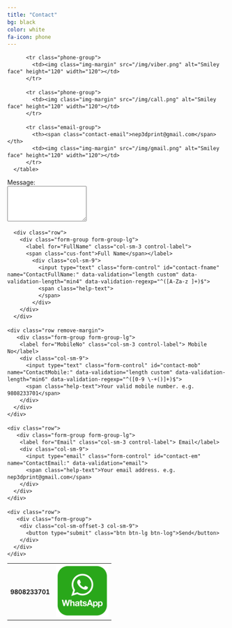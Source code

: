 ```yaml
---
title: "Contact"
bg: black 
color: white
fa-icon: phone
---
```


<div class="container">
  <div class="row">
    <div class="col-sm-6">
      <table style="width:100%">
          <tr class="phone-group">
            <th rowspan="3"><span class="phone-no">9808233701</span></th>
            <td><img class="img-margin" src="/img/whatsapp.png" alt="Smiley face" height="120" width="120"> </td>
          </tr>

          <tr class="phone-group">
            <td><img class="img-margin" src="/img/viber.png" alt="Smiley face" height="120" width="120"></td>
          </tr>

          <tr class="phone-group">
            <td><img class="img-margin" src="/img/call.png" alt="Smiley face" height="120" width="120"></td>
          </tr>

          <tr class="email-group">
            <th><span class="contact-email">nep3dprint@gmail.com</span></th>
            <td><img class="img-margin" src="/img/gmail.png" alt="Smiley face" height="120" width="120"></td>
          </tr>
      </table>
  </div>

  <div class="col-md-6">
    <form action="https://getsimpleform.com/messages?form_api_token=f21c9f6d668564eb6d853a65cf8c1e77" method="post" class="form-horizontal" id="contact-form">
        <div class="row">
        <div class="form-group form-group-lg">
          <label for="FullName" class="col-sm-3 control-label">
          <span class="cus-font">Message:</span></label>
            <div class="col-sm-9">
              <textarea class="form-control" rows="5" id="contact-msg" name="ContactMessage:" data-validation="length" data-validation-length="min4"></textarea>
              <span class="help-text">
              </span>
            </div>
        </div>
      </div>

      <div class="row">
        <div class="form-group form-group-lg">
          <label for="FullName" class="col-sm-3 control-label">
          <span class="cus-font">Full Name</span></label>
            <div class="col-sm-9">
              <input type="text" class="form-control" id="contact-fname" name="ContactFullName:" data-validation="length custom" data-validation-length="min4" data-validation-regexp="^([A-Za-z ]+)$">
              <span class="help-text">
              </span>
            </div>
        </div>
      </div>

    <div class="row remove-margin">
       <div class="form-group form-group-lg">
        <label for="MobileNo" class="col-sm-3 control-label"> Mobile No</label>
        <div class="col-sm-9">
          <input type="text" class="form-control" id="contact-mob" name="ContactMobile:" data-validation="length custom" data-validation-length="min6" data-validation-regexp="^([0-9 \-+()]+)$">
          <span class="help-text">Your valid mobile number. e.g. 9808233701</span>
        </div>
      </div>
    </div>

    <div class="row">
       <div class="form-group form-group-lg">
        <label for="Email" class="col-sm-3 control-label"> Email</label>
        <div class="col-sm-9">
          <input type="email" class="form-control" id="contact-em" name="ContactEmail:" data-validation="email">
          <span class="help-text">Your email address. e.g. nep3dprint@gmail.com</span>
        </div>
      </div>
    </div>

    <div class="row">
       <div class="form-group">
        <div class="col-sm-offset-3 col-sm-9">
          <button type="submit" class="btn btn-lg btn-log">Send</button>
        </div>
      </div>
    </div>
   
  </form>
  </div>
</div>

<script>
  $.validate({
      form : "#contact-form",
       onSuccess: function($form) {
          formContactLink();
      }
  });
  function formContactLink() {
    window.open("/sendcontact.html", "MsgWindow", "scrollbars=yes,resizable=yes,top=180,left=200,width=600,height=600");
  }
</script>

